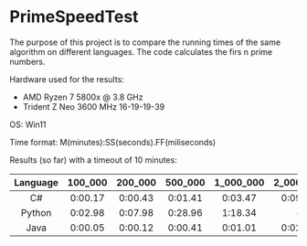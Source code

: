 # PrimeSpeedTest

The purpose of this project is to compare the running times of the same algorithm on different languages. The code calculates the firs n prime numbers.

Hardware used for the results:
 - AMD Ryzen 7 5800x @ 3.8 GHz
 - Trident Z Neo 3600 MHz 16-19-19-39

OS: Win11

Time format: M(minutes):SS(seconds).FF(miliseconds)

Results (so far) with a timeout of 10 minutes:

Language | 100_000 | 200_000 | 500_000 | 1_000_000 | 2_000_000 | 5_000_000 | 10_000_000 | 20_000_000 | 50_000_000
:-------:|:-------:|:-------:|:-------:|:---------:|:---------:|:---------:|:----------:|:----------:|:----------:
C#       |0:00.17  |0:00.43  |0:01.41  |0:03.47    |0:09.01    |0:33.05    |-           |-           |-
Python   |0:02.98  |0:07.98  |0:28.96  |1:18.34    |-          |-          |-           |-           |-
Java     |0:00.05  |0:00.12  |0:00.41  |0:01.01    |0:02.72    |0:09.94    |0:26.77     |1:12.40     |4:31.81
